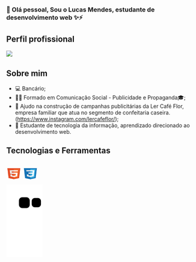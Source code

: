 ### 👋 Olá pessoal, Sou o Lucas Mendes, estudante de desenvolvimento web ✨⚡

## Perfil profissional

<a href="https://www.linkedin.com/in/lucas-mendes-871884238/" target="_blank"><img src="https://img.shields.io/badge/-LinkedIn-%230077B5?style=for-the-badge&logo=linkedin&logoColor=white" target="_blank"></a> 

##

## Sobre mim

- 💻 Bancário;
- 👩‍💻 Formado em Comunicação Social - Publicidade e Propaganda🎓;
- 💌 Ajudo na construção de campanhas publicitárias da Ler Café Flor, empresa familiar que atua no segmento de confeitaria caseira. (https://www.instagram.com/lercafeflor/);
- 🌱 Estudante de tecnologia da informação, aprendizado direcionado ao desenvolvimento web.

## Tecnologias e Ferramentas

<div style="display: inline_block"><br>
  <img align="center" alt="HTML" height="30" width="40" src="https://raw.githubusercontent.com/devicons/devicon/master/icons/html5/html5-original.svg">
  <img align="center" alt="CSS" height="30" width="40" src="https://raw.githubusercontent.com/devicons/devicon/master/icons/css3/css3-original.svg">
</div>

  ![Snake animation](https://github.com/rafaballerini/rafaballerini/blob/output/github-contribution-grid-snake.svg)

<!--
**LucasMendesFA/LucasMendesFA** is a ✨ _special_ ✨ repository because its `README.md` (this file) appears on your GitHub profile.

Here are some ideas to get you started:

- 🔭 I’m currently working on ...
- 🌱 I’m currently learning ...
- 👯 I’m looking to collaborate on ...
- 🤔 I’m looking for help with ...
- 💬 Ask me about ...
- 📫 How to reach me: ...
- 😄 Pronouns: ...
- ⚡ Fun fact: ...
-->
